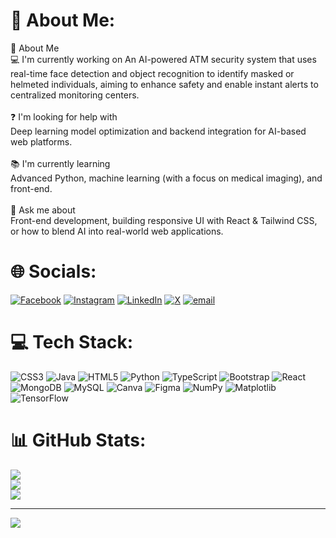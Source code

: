 # 💫 About Me:
 👤 About Me<br>💻 I'm currently working on An AI-powered ATM security system that uses real-time face detection and object recognition to identify masked or helmeted individuals, aiming to enhance safety and enable instant alerts to centralized monitoring centers.<br><br>❓ I'm looking for help with<br>Deep learning model optimization and backend integration for AI-based web platforms.<br><br>📚 I'm currently learning<br>Advanced Python, machine learning (with a focus on medical imaging), and front-end.<br><br>💬 Ask me about<br>Front-end development, building responsive UI with React & Tailwind CSS, or how to blend AI into real-world web applications.

# 🌐 Socials:
[![Facebook](https://img.shields.io/badge/Facebook-%231877F2.svg?logo=Facebook&logoColor=white)](https://facebook.com/puvanakopis) [![Instagram](https://img.shields.io/badge/Instagram-%23E4405F.svg?logo=Instagram&logoColor=white)](https://instagram.com/puvanakopis) [![LinkedIn](https://img.shields.io/badge/LinkedIn-%230077B5.svg?logo=linkedin&logoColor=white)](https://linkedin.com/in/puvanakopis) [![X](https://img.shields.io/badge/X-black.svg?logo=X&logoColor=white)](https://x.com/puvanakopis) [![email](https://img.shields.io/badge/Email-D14836?logo=gmail&logoColor=white)](mailto:puvanakopis@gmail.com) 

# 💻 Tech Stack:
![CSS3](https://img.shields.io/badge/css3-%231572B6.svg?style=for-the-badge&logo=css3&logoColor=white) ![Java](https://img.shields.io/badge/java-%23ED8B00.svg?style=for-the-badge&logo=openjdk&logoColor=white) ![HTML5](https://img.shields.io/badge/html5-%23E34F26.svg?style=for-the-badge&logo=html5&logoColor=white) ![Python](https://img.shields.io/badge/python-3670A0?style=for-the-badge&logo=python&logoColor=ffdd54) ![TypeScript](https://img.shields.io/badge/typescript-%23007ACC.svg?style=for-the-badge&logo=typescript&logoColor=white) ![Bootstrap](https://img.shields.io/badge/bootstrap-%238511FA.svg?style=for-the-badge&logo=bootstrap&logoColor=white) ![React](https://img.shields.io/badge/react-%2320232a.svg?style=for-the-badge&logo=react&logoColor=%2361DAFB) ![MongoDB](https://img.shields.io/badge/MongoDB-%234ea94b.svg?style=for-the-badge&logo=mongodb&logoColor=white) ![MySQL](https://img.shields.io/badge/mysql-4479A1.svg?style=for-the-badge&logo=mysql&logoColor=white) ![Canva](https://img.shields.io/badge/Canva-%2300C4CC.svg?style=for-the-badge&logo=Canva&logoColor=white) ![Figma](https://img.shields.io/badge/figma-%23F24E1E.svg?style=for-the-badge&logo=figma&logoColor=white) ![NumPy](https://img.shields.io/badge/numpy-%23013243.svg?style=for-the-badge&logo=numpy&logoColor=white) ![Matplotlib](https://img.shields.io/badge/Matplotlib-%23ffffff.svg?style=for-the-badge&logo=Matplotlib&logoColor=black) ![TensorFlow](https://img.shields.io/badge/TensorFlow-%23FF6F00.svg?style=for-the-badge&logo=TensorFlow&logoColor=white)
# 📊 GitHub Stats:
![](https://github-readme-stats.vercel.app/api?username=puvanakopis&theme=dark&hide_border=false&include_all_commits=false&count_private=false)<br/>
![](https://nirzak-streak-stats.vercel.app/?user=puvanakopis&theme=dark&hide_border=false)<br/>
![](https://github-readme-stats.vercel.app/api/top-langs/?username=puvanakopis&theme=dark&hide_border=false&include_all_commits=false&count_private=false&layout=compact)

---
[![](https://visitcount.itsvg.in/api?id=puvanakopis&icon=0&color=0)](https://visitcount.itsvg.in)

<!-- Proudly created with GPRM ( https://gprm.itsvg.in ) -->
